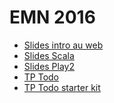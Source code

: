 EMN 2016
==========

* [Slides intro au web](https://github.com/mathieuancelin/EMN-2016/raw/master/intro-web.pdf)
* [Slides Scala](https://github.com/mathieuancelin/EMN-2016/raw/master/scala.pdf)
* [Slides Play2](https://github.com/mathieuancelin/EMN-2016/raw/master/play2.pdf)
* [TP Todo](https://github.com/mathieuancelin/EMN-2016/blob/master/todo.md)
* [TP Todo starter kit](https://github.com/mathieuancelin/EMN-2016/raw/master/todo-starter-25.zip)
